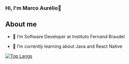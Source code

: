 ### Hi, I'm Marco Aurélio👋

## About me

- 🔭 I’m Software Developer at Instituto Fernand Braudel
  
- 🌱 I’m currently learning about Java and React Native


[![Top Langs](https://github-readme-stats.vercel.app/api/top-langs/?username=MarcoAurelioMeneses&layout=donut-vertical)](https://github.com/MarcoAurelioMeneses/github-readme-stats)

